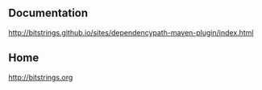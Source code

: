 
## Documentation
http://bitstrings.github.io/sites/dependencypath-maven-plugin/index.html

## Home
http://bitstrings.org

